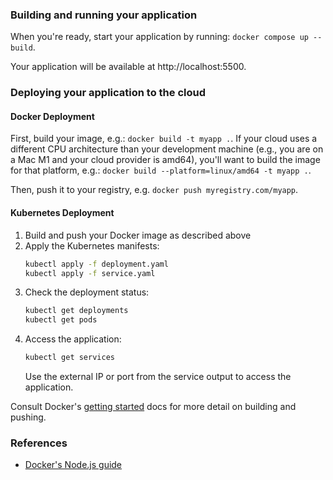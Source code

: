 ### Building and running your application

When you're ready, start your application by running:
`docker compose up --build`.

Your application will be available at http://localhost:5500.

### Deploying your application to the cloud

#### Docker Deployment
First, build your image, e.g.: `docker build -t myapp .`.
If your cloud uses a different CPU architecture than your development
machine (e.g., you are on a Mac M1 and your cloud provider is amd64),
you'll want to build the image for that platform, e.g.:
`docker build --platform=linux/amd64 -t myapp .`.

Then, push it to your registry, e.g. `docker push myregistry.com/myapp`.

#### Kubernetes Deployment
1. Build and push your Docker image as described above
2. Apply the Kubernetes manifests:
   ```bash
   kubectl apply -f deployment.yaml
   kubectl apply -f service.yaml
   ```
3. Check the deployment status:
   ```bash
   kubectl get deployments
   kubectl get pods
   ```
4. Access the application:
   ```bash
   kubectl get services
   ```
   Use the external IP or port from the service output to access the application.

Consult Docker's [getting started](https://docs.docker.com/go/get-started-sharing/)
docs for more detail on building and pushing.

### References
* [Docker's Node.js guide](https://docs.docker.com/language/nodejs/)
